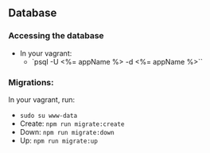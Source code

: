 ## Database

### Accessing the database
- In your vagrant:
  - `psql -U <%= appName %> -d <%= appName %>``


### Migrations:

In your vagrant, run:
- `sudo su www-data`
- Create: `npm run migrate:create`
- Down: `npm run migrate:down`
- Up: `npm run migrate:up`
